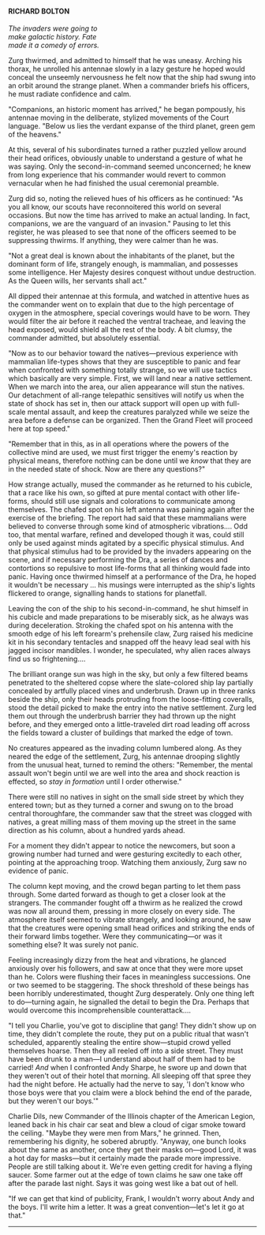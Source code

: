 
####  RICHARD BOLTON

_The invaders were going to  
make galactic history. Fate  
made it a comedy of errors._

Zurg thwirmed, and admitted to himself that he was uneasy. Arching his thorax, he unrolled his antennae slowly in a lazy gesture he hoped would conceal the unseemly nervousness he felt now that the ship had swung into an orbit around the strange planet. When a commander briefs his officers, he must radiate confidence and calm.

"Companions, an historic moment has arrived," he began pompously, his antennae moving in the deliberate, stylized movements of the Court language. "Below us lies the verdant expanse of the third planet, green gem of the heavens."

At this, several of his subordinates turned a rather puzzled yellow around their head orifices, obviously unable to understand a gesture of what he was saying. Only the second-in-command seemed unconcerned; he knew from long experience that his commander would revert to common vernacular when he had finished the usual ceremonial preamble.

Zurg did so, noting the relieved hues of his officers as he continued: "As you all know, our scouts have reconnoitered this world on several occasions. But now the time has arrived to make an actual landing. In fact, companions, we are the vanguard of an invasion." Pausing to let this register, he was pleased to see that none of the officers seemed to be suppressing thwirms. If anything, they were calmer than he was.

"Not a great deal is known about the inhabitants of the planet, but the dominant form of life, strangely enough, is mammalian, and possesses some intelligence. Her Majesty desires conquest without undue destruction. As the Queen wills, her servants shall act."

All dipped their antennae at this formula, and watched in attentive hues as the commander went on to explain that due to the high percentage of oxygen in the atmosphere, special coverings would have to be worn. They would filter the air before it reached the ventral tracheae, and leaving the head exposed, would shield all the rest of the body. A bit clumsy, the commander admitted, but absolutely essential.

"Now as to our behavior toward the natives—previous experience with mammalian life-types shows that they are susceptible to panic and fear when confronted with something totally strange, so we will use tactics which basically are very simple. First, we will land near a native settlement. When we march into the area, our alien appearance will stun the natives. Our detachment of all-range telepathic sensitives will notify us when the state of shock has set in, then our attack support will open up with full-scale mental assault, and keep the creatures paralyzed while we seize the area before a defense can be organized. Then the Grand Fleet will proceed here at top speed."

"Remember that in this, as in all operations where the powers of the collective mind are used, we must first trigger the enemy's reaction by physical means, therefore nothing can be done until we _know_ that they are in the needed state of shock. Now are there any questions?"

How strange actually, mused the commander as he returned to his cubicle, that a race like his own, so gifted at pure mental contact with other life-forms, should still use signals and colorations to communicate among themselves. The chafed spot on his left antenna was paining again after the exercise of the briefing. The report had said that these mammalians were believed to converse through some kind of atmospheric vibrations.... Odd too, that mental warfare, refined and developed though it was, could still only be used against minds agitated by a specific physical stimulus. And that physical stimulus had to be provided by the invaders appearing on the scene, and if necessary performing the Dra, a series of dances and contortions so repulsive to most life-forms that all thinking would fade into panic. Having once thwirmed himself at a performance of the Dra, he hoped it wouldn't be necessary ... his musings were interrupted as the ship's lights flickered to orange, signalling hands to stations for planetfall.

Leaving the con of the ship to his second-in-command, he shut himself in his cubicle and made preparations to be miserably sick, as he always was during deceleration. Stroking the chafed spot on his antenna with the smooth edge of his left forearm's prehensile claw, Zurg raised his medicine kit in his secondary tentacles and snapped off the heavy lead seal with his jagged incisor mandibles. I wonder, he speculated, why alien races always find us so frightening....

The brilliant orange sun was high in the sky, but only a few filtered beams penetrated to the sheltered copse where the slate-colored ship lay partially concealed by artfully placed vines and underbrush. Drawn up in three ranks beside the ship, only their heads protruding from the loose-fitting coveralls, stood the detail picked to make the entry into the native settlement. Zurg led them out through the underbrush barrier they had thrown up the night before, and they emerged onto a little-traveled dirt road leading off across the fields toward a cluster of buildings that marked the edge of town.

No creatures appeared as the invading column lumbered along. As they neared the edge of the settlement, Zurg, his antennae drooping slightly from the unusual heat, turned to remind the others: "Remember, the mental assault won't begin until we are well into the area and shock reaction is effected, so _stay in formation_ until I order otherwise."

There were still no natives in sight on the small side street by which they entered town; but as they turned a corner and swung on to the broad central thoroughfare, the commander saw that the street was clogged with natives, a great milling mass of them moving up the street in the same direction as his column, about a hundred yards ahead.

For a moment they didn't appear to notice the newcomers, but soon a growing number had turned and were gesturing excitedly to each other, pointing at the approaching troop. Watching them anxiously, Zurg saw no evidence of panic.

The column kept moving, and the crowd began parting to let them pass through. Some darted forward as though to get a closer look at the strangers. The commander fought off a thwirm as he realized the crowd was now all around them, pressing in more closely on every side. The atmosphere itself seemed to vibrate strangely, and looking around, he saw that the creatures were opening small head orifices and striking the ends of their forward limbs together. Were they communicating—or was it something else? It was surely not panic.

Feeling increasingly dizzy from the heat and vibrations, he glanced anxiously over his followers, and saw at once that they were more upset than he. Colors were flushing their faces in meaningless successions. One or two seemed to be staggering. The shock threshold of these beings has been horribly underestimated, thought Zurg desperately. Only one thing left to do—turning again, he signalled the detail to begin the Dra. Perhaps that would overcome this incomprehensible counterattack....

"I tell you Charlie, you've got to discipline that gang! They didn't show up on time, they didn't complete the route, they put on a public ritual that wasn't scheduled, apparently stealing the entire show—stupid crowd yelled themselves hoarse. Then they all reeled off into a side street. They must have been drunk to a man—I understand about half of them had to be carried! _And_ when I confronted Andy Sharpe, he swore up and down that they weren't out of their hotel that morning. All sleeping off that spree they had the night before. He actually had the nerve to say, 'I don't know who those boys were that you claim were a block behind the end of the parade, but they weren't our boys.'"

Charlie Dils, new Commander of the Illinois chapter of the American Legion, leaned back in his chair car seat and blew a cloud of cigar smoke toward the ceiling. "Maybe they were men from Mars," he grinned. Then, remembering his dignity, he sobered abruptly. "Anyway, one bunch looks about the same as another, once they get their masks on—good Lord, it was a hot day for masks—but it certainly made the parade more impressive. People are still talking about it. We're even getting credit for having a flying saucer. Some farmer out at the edge of town claims he saw one take off after the parade last night. Says it was going west like a bat out of hell.

"If we can get that kind of publicity, Frank, I wouldn't worry about Andy and the boys. I'll write him a letter. It was a great convention—let's let it go at that."

---